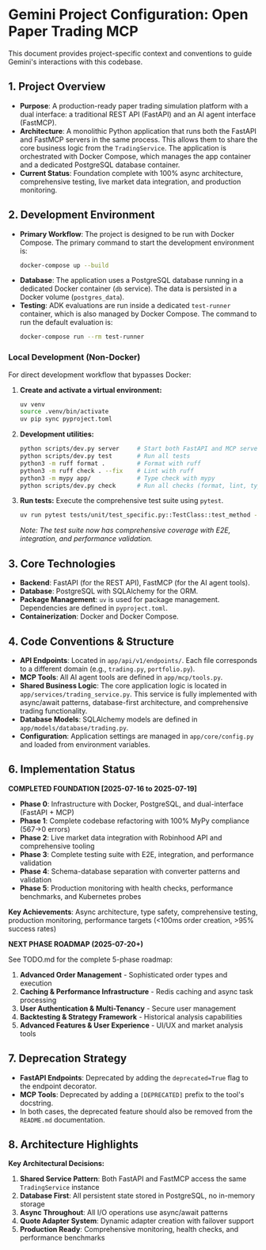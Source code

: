 # Gemini Project Configuration: Open Paper Trading MCP

This document provides project-specific context and conventions to guide Gemini's interactions with this codebase.

## 1. Project Overview

-   **Purpose**: A production-ready paper trading simulation platform with a dual interface: a traditional REST API (FastAPI) and an AI agent interface (FastMCP).
-   **Architecture**: A monolithic Python application that runs both the FastAPI and FastMCP servers in the same process. This allows them to share the core business logic from the `TradingService`. The application is orchestrated with Docker Compose, which manages the app container and a dedicated PostgreSQL database container.
-   **Current Status**: Foundation complete with 100% async architecture, comprehensive testing, live market data integration, and production monitoring.





## 2. Development Environment

-   **Primary Workflow**: The project is designed to be run with Docker Compose. The primary command to start the development environment is:
    ```bash
    docker-compose up --build
    ```
-   **Database**: The application uses a PostgreSQL database running in a dedicated Docker container (`db` service). The data is persisted in a Docker volume (`postgres_data`).
-   **Testing**: ADK evaluations are run inside a dedicated `test-runner` container, which is also managed by Docker Compose. The command to run the default evaluation is:
    ```bash
    docker-compose run --rm test-runner
    ```

### Local Development (Non-Docker)

For direct development workflow that bypasses Docker:

1.  **Create and activate a virtual environment:**
    ```bash
    uv venv
    source .venv/bin/activate
    uv pip sync pyproject.toml
    ```

2.  **Development utilities:**
    ```bash
    python scripts/dev.py server     # Start both FastAPI and MCP servers
    python scripts/dev.py test       # Run all tests
    python3 -m ruff format .         # Format with ruff
    python3 -m ruff check . --fix    # Lint with ruff
    python3 -m mypy app/             # Type check with mypy
    python scripts/dev.py check      # Run all checks (format, lint, typecheck, test)
    ```

3.  **Run tests:**
    Execute the comprehensive test suite using `pytest`.
    ```bash
    uv run pytest tests/unit/test_specific.py::TestClass::test_method -v
    ```
    *Note: The test suite now has comprehensive coverage with E2E, integration, and performance validation.*


## 3. Core Technologies

-   **Backend**: FastAPI (for the REST API), FastMCP (for the AI agent tools).
-   **Database**: PostgreSQL with SQLAlchemy for the ORM.
-   **Package Management**: `uv` is used for package management. Dependencies are defined in `pyproject.toml`.
-   **Containerization**: Docker and Docker Compose.

## 4. Code Conventions & Structure

-   **API Endpoints**: Located in `app/api/v1/endpoints/`. Each file corresponds to a different domain (e.g., `trading.py`, `portfolio.py`).
-   **MCP Tools**: All AI agent tools are defined in `app/mcp/tools.py`.
-   **Shared Business Logic**: The core application logic is located in `app/services/trading_service.py`. This service is fully implemented with async/await patterns, database-first architecture, and comprehensive trading functionality.
-   **Database Models**: SQLAlchemy models are defined in `app/models/database/trading.py`.
-   **Configuration**: Application settings are managed in `app/core/config.py` and loaded from environment variables.



## 6. Implementation Status

**COMPLETED FOUNDATION [2025-07-16 to 2025-07-19]**

- **Phase 0**: Infrastructure with Docker, PostgreSQL, and dual-interface (FastAPI + MCP)
- **Phase 1**: Complete codebase refactoring with 100% MyPy compliance (567→0 errors)
- **Phase 2**: Live market data integration with Robinhood API and comprehensive tooling
- **Phase 3**: Complete testing suite with E2E, integration, and performance validation
- **Phase 4**: Schema-database separation with converter patterns and validation
- **Phase 5**: Production monitoring with health checks, performance benchmarks, and Kubernetes probes

**Key Achievements**: Async architecture, type safety, comprehensive testing, production monitoring, performance targets (<100ms order creation, >95% success rates)

**NEXT PHASE ROADMAP (2025-07-20+)**

See TODO.md for the complete 5-phase roadmap:
1. **Advanced Order Management** - Sophisticated order types and execution
2. **Caching & Performance Infrastructure** - Redis caching and async task processing
3. **User Authentication & Multi-Tenancy** - Secure user management
4. **Backtesting & Strategy Framework** - Historical analysis capabilities
5. **Advanced Features & User Experience** - UI/UX and market analysis tools

## 7. Deprecation Strategy

-   **FastAPI Endpoints**: Deprecated by adding the `deprecated=True` flag to the endpoint decorator.
-   **MCP Tools**: Deprecated by adding a `[DEPRECATED]` prefix to the tool's docstring.
-   In both cases, the deprecated feature should also be removed from the `README.md` documentation.

## 8. Architecture Highlights

**Key Architectural Decisions:**
1. **Shared Service Pattern**: Both FastAPI and FastMCP access the same `TradingService` instance
2. **Database First**: All persistent state stored in PostgreSQL, no in-memory storage
3. **Async Throughout**: All I/O operations use async/await patterns
4. **Quote Adapter System**: Dynamic adapter creation with failover support
5. **Production Ready**: Comprehensive monitoring, health checks, and performance benchmarks
